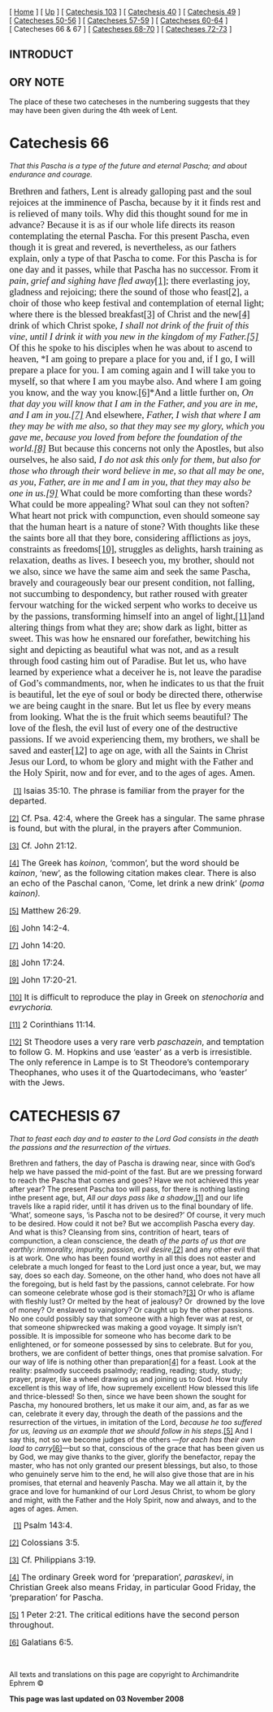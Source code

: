 \[ [Home](index.md) \] \[ [Up](lent.md) \] \[ [Catechesis 103](catechesis_103.md) \] \[ [Catechesis 40](ths40.md) \] \[ [Catechesis 49](catechesis_49.md) \] \[ [Catecheses 50-56](ths50-56.md) \] \[ [Catecheses 57-59](ths57-59.md) \] \[ [Catecheses 60-64](ths60-64.md) \] \[ Catecheses 66 & 67 \] \[ [Catecheses 68-70](ths68-70.md) \] \[ [Catecheses 72-73](ths72-73.md) \]

INTRODUCT
---------

ORY NOTE
--------

The place of these two catecheses in the numbering suggests that they may have been given during the 4th week of Lent.

<span style="text-transform: uppercase; mso-bidi-font-size: 12.0pt"></span>

Catechesis 66
=============

*<span style="mso-bidi-font-size: 12.0pt">That this Pascha is a type of the future and eternal Pascha;
and about endurance and courage.</span>*

<span style="font-size:14.0pt;mso-bidi-font-size:12.0pt;font-family:&quot;Book Antiqua&quot;;
mso-fareast-font-family:&quot;Times New Roman&quot;;mso-bidi-font-family:&quot;Times New Roman&quot;;
mso-ansi-language:EN-GB;mso-fareast-language:EN-US;mso-bidi-language:AR-SA">Brethren and fathers, Lent is already galloping past and the soul rejoices at the imminence of Pascha, because by it it finds rest and is relieved of many toils. Why did this thought sound for me in advance? Because it is as if our whole life directs its reason contemplating the eternal Pascha. For this present Pascha, even though it is great and revered, is nevertheless, as our fathers explain, only a type of that Pascha to come. For this Pascha is for one day and it passes, while that Pascha has no successor. From it *pain, grief and sighing have fled away*<a href="#_ftn1" id="_ftnref1">[1]</a><span style="text-transform:uppercase">; </span>there everlasting joy, gladness and rejoicing; there the sound of those who feast<a href="#_ftn2" id="_ftnref2">[2]</a>, a choir of those who keep festival and contemplation of eternal light; where there is the blessed breakfast<a href="#_ftn3" id="_ftnref3">[3]</a> of Christ and the new<a href="#_ftn4" id="_ftnref4">[4]</a> drink of which Christ spoke, *I shall not drink of the fruit of this vine, until I drink it with you new in the kingdom of my Father.<a href="#_ftn5" id="_ftnref5">[5]</a>* Of this he spoke to his disciples when he was about to ascend to heaven, *I am going to prepare a place for you and, if I go, I will prepare a place for you. I am coming again and I will take you to myself, so that where I am you maybe also. And where I am going you know, and the way you know.<a href="#_ftn6" id="_ftnref6">[6]</a>*And a little further on, *On that day you will know that I am in the Father, and you are in me, and I am in you.<a href="#_ftn7" id="_ftnref7">[7]</a>* And elsewhere, *Father, I wish that where I am they may be with me also, so that they may see my glory, which you gave me, because you loved from before the foundation of the world.<a href="#_ftn8" id="_ftnref8">[8]</a>* But because this concerns not only the Apostles, but also ourselves, he also said, *I do not ask this only for them, but also for those who through their word believe in me, so that all may be one, as you, Father, are in me and I am in you, that they may also be one in us.<a href="#_ftn9" id="_ftnref9">[9]</a>* What could be more comforting than these words? What could be more appealing? What soul can they not soften? What heart not prick with compunction, even should someone say that the human heart is a nature of stone? With thoughts like these the saints bore all that they bore, considering afflictions as joys, constraints as freedoms<a href="#_ftn10" id="_ftnref10">[10]</a>, struggles as delights, harsh training as relaxation, deaths as lives. I beseech you, my brother, should not we also, since we have the same aim and seek the same Pascha, bravely and courageously bear our present condition, not falling, not succumbing to despondency, but rather roused with greater fervour watching for the wicked serpent who works to deceive us by the passions, transforming himself into an angel of light,<a href="#_ftn11" id="_ftnref11">[11]</a>and altering things from what they are; show dark as light, bitter as sweet. This was how he ensnared our forefather, bewitching his sight and depicting as beautiful what was not, and as a result through food casting him out of Paradise. But let us, who have learned by experience what a deceiver he is, not leave the paradise of God’s commandments, nor, when he indicates to us that the fruit is beautiful, let the eye of soul or body be directed there, otherwise we are being caught in the snare. But let us flee by every means from looking. What the is the fruit which seems beautiful? The love of the flesh, the evil lust of every one of the destructive passions. If we avoid experiencing them, my brothers, we shall be saved and easter<a href="#_ftn12" id="_ftnref12">[12]</a> to age on age, with all the Saints in Christ Jesus our Lord, to whom be glory and might with the Father and the Holy Spirit, now and for ever, and to the ages of ages. Amen.</span>

 
<a href="#_ftnref1" id="_ftn1">[1]</a><span style="font-size:12.0pt;mso-bidi-font-size:10.0pt"> Isaias 35:10. The phrase is familiar from the prayer for the departed. </span>

<a href="#_ftnref2" id="_ftn2">[2]</a><span style="font-size:12.0pt;mso-bidi-font-size:10.0pt"> Cf. Psa. 42:4, where the Greek has a singular. The same phrase is found, but with the plural, in the prayers after Communion. </span>

<a href="#_ftnref3" id="_ftn3">[3]</a><span style="font-size:12.0pt;mso-bidi-font-size:10.0pt"> Cf. John 21:12. </span>

<a href="#_ftnref4" id="_ftn4">[4]</a><span style="font-size:12.0pt;mso-bidi-font-size:10.0pt"> The Greek has *koinon*, ‘common’, but the word should be *kainon*, ‘new’, as the following citation makes clear. There is also an echo of the Paschal canon, ‘Come, let drink a new drink’ (*poma kainon).* </span>

<a href="#_ftnref5" id="_ftn5">[5]</a><span style="font-size:12.0pt;mso-bidi-font-size:10.0pt"> Matthew 26:29. </span>

<a href="#_ftnref6" id="_ftn6">[6]</a><span style="font-size:12.0pt;mso-bidi-font-size:10.0pt"> John 14:2-4. </span>

<a href="#_ftnref7" id="_ftn7">[7]</a><span style="font-size:12.0pt;mso-bidi-font-size:10.0pt"> John 14:20. </span>

<a href="#_ftnref8" id="_ftn8">[8]</a><span style="font-size:12.0pt;mso-bidi-font-size:10.0pt"> John 17:24. </span>

<a href="#_ftnref9" id="_ftn9">[9]</a><span style="font-size:12.0pt;mso-bidi-font-size:10.0pt"> John 17:20-21. </span>

<a href="#_ftnref10" id="_ftn10">[10]</a><span style="font-size:12.0pt;mso-bidi-font-size:10.0pt"> It is difficult to reproduce the play in Greek on *stenochoria* and *evrychoria.* </span>

<a href="#_ftnref11" id="_ftn11">[11]</a><span style="font-size:12.0pt;mso-bidi-font-size:10.0pt"> 2 Corinthians 11:14. </span>

<a href="#_ftnref12" id="_ftn12">[12]</a><span style="font-size:12.0pt;mso-bidi-font-size:10.0pt"> St Theodore uses a very rare verb *paschazein*, and temptation to follow G. M. Hopkins and use ‘easter’ as a verb is irresistible. The only reference in Lampe is to St Theodore’s contemporary Theophanes, who uses it of the Quartodecimans, who ‘easter’ with the Jews. </span>

<span style="mso-bidi-font-size: 12.0pt"></span>

CATECHESIS 67
=============

*<span style="mso-bidi-font-size: 12.0pt">That to feast each day and to easter to the Lord God consists in the death the passions and the resurrection of the virtues.</span>*

<span style="mso-bidi-font-size: 12.0pt">Brethren and fathers, the day of Pascha is drawing near, since with God’s help we have passed the mid-point of the fast. But are we pressing forward to reach the Pascha that comes and goes? Have we not achieved this year after year? The present Pascha too will pass, for there is nothing lasting inthe present age, but, *All our days pass like a shadow*,<a href="#_ftn1" id="_ftnref1">[1]</a> and our life travels like a rapid rider, until it has driven us to the final boundary of life. ‘What’, someone says, ‘is Pascha not to be desired?’ Of course, it very much to be desired. How could it not be? But we accomplish Pascha every day. And what is this? Cleansing from sins, contrition of heart, tears of compunction, a clean conscience, the death *of <span style="mso-bidi-font-size: 12.0pt; mso-bidi-language: HE">the parts of us that are earthly: immorality, impurity, passion, evil desire</span>*<span style="mso-bidi-font-size: 12.0pt; mso-bidi-language: HE">,<a href="#_ftn2" id="_ftnref2">[2]</a> and any other evil that is at work. One who has been found worthy in all this does not easter and celebrate a much longed for feast to the Lord just once a year, but, we may say, does so each day. Someone, on the other hand, who does not have all the foregoing, but is held fast by the passions, cannot celebrate. For how can someone celebrate whose god is their stomach?<a href="#_ftn3" id="_ftnref3">[3]</a> Or who is aflame with fleshly lust? Or melted by the heat of jealousy? Or  drowned by the love of money? Or enslaved to vainglory? Or caught up by the other passions. No one could possibly say that someone with a high fever was at rest, or that someone shipwrecked was making a good voyage. It simply isn’t possible. It is impossible for someone who has become dark to be enlightened, or for someone possessed by sins to celebrate. But for you, brothers, we are confident of better things, ones that promise salvation. For our way of life is nothing other than preparation<a href="#_ftn4" id="_ftnref4">[4]</a> for a feast. Look at the reality: psalmody succeeds psalmody; reading, reading; study, study; prayer, prayer, like a wheel drawing us and joining us to God. How truly excellent is this way of life, how supremely excellent! How blessed this life and thrice-blessed! So then, since we have been shown the sought for Pascha, my honoured brothers, let us make it our aim, and, as far as we can, celebrate it every day, through the death of the passions and the resurrection of the virtues, in imitation of the Lord, *because he too suffered for us, leaving us an example that we should follow in his steps*.<a href="#_ftn5" id="_ftnref5">[5]</a> And I say this, not so we become judges of the others —*for each has their own load to carry*<a href="#_ftn6" id="_ftnref6">[6]</a>—but so that, conscious of the grace that has been given us by God, we may give thanks to the giver, glorify the benefactor, repay the master, who has not only granted our present blessings, but also, to those who genuinely serve him to the end, he will also give those that are in his promises, that eternal and heavenly Pascha. May we all attain it, by the grace and love for humankind of our Lord Jesus Christ, to whom be glory and might, with the Father and the Holy Spirit, now and always, and to the ages of ages. Amen.</span></span>

 
<a href="#_ftnref1" id="_ftn1">[1]</a><span style="font-size:12.0pt;mso-bidi-font-size:10.0pt"> Psalm 143:4. </span>

<a href="#_ftnref2" id="_ftn2">[2]</a><span style="font-size:12.0pt;mso-bidi-font-size:10.0pt"> Colossians 3:5. </span>

<a href="#_ftnref3" id="_ftn3">[3]</a><span style="font-size:12.0pt;mso-bidi-font-size:10.0pt"> Cf. Philippians 3:19. </span>

<a href="#_ftnref4" id="_ftn4">[4]</a><span style="font-size:12.0pt;mso-bidi-font-size:10.0pt"> The ordinary Greek word for ‘preparation’, *paraskevi*, in Christian Greek also means Friday, in particular Good Friday, the ‘preparation’ for Pascha. </span>

<a href="#_ftnref5" id="_ftn5">[5]</a><span style="font-size:12.0pt;mso-bidi-font-size:10.0pt"> 1 Peter 2:21. The critical editions have the second person throughout. </span>

<a href="#_ftnref6" id="_ftn6">[6]</a><span style="font-size:12.0pt;mso-bidi-font-size:10.0pt"> Galatians 6:5. </span>

 

All texts and translations on this page are copyright to
Archimandrite Ephrem ©

**This page was last updated on 03 November 2008**
